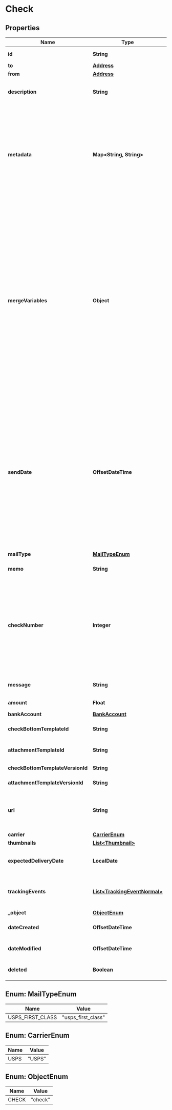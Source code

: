 

# Check


## Properties

Name | Type | Description | Notes
------------ | ------------- | ------------- | -------------
**id** | **String** | Unique identifier prefixed with &#x60;chk_&#x60;. |  [optional]
**to** | [**Address**](Address.md) |  |  [optional]
**from** | [**Address**](Address.md) |  |  [optional]
**description** | **String** | An internal description that identifies this resource. Must be no longer than 255 characters.  |  [optional]
**metadata** | **Map&lt;String, String&gt;** | Use metadata to store custom information for tagging and labeling back to your internal systems. Must be an object with up to 20 key-value pairs. Keys must be at most 40 characters and values must be at most 500 characters. Neither can contain the characters &#x60;\&quot;&#x60; and &#x60;\\&#x60;. i.e. &#39;{\&quot;customer_id\&quot; : \&quot;NEWYORK2015\&quot;}&#39; Nested objects are not supported.  See [Metadata](#section/Metadata) for more information. |  [optional]
**mergeVariables** | **Object** | You can input a merge variable payload object to your template to render dynamic content. For example, if you have a template like: &#x60;{{variable_name}}&#x60;, pass in &#x60;{\&quot;variable_name\&quot;: \&quot;Harry\&quot;}&#x60; to render &#x60;Harry&#x60;. &#x60;merge_variables&#x60; must be an object. Any type of value is accepted as long as the object is valid JSON; you can use &#x60;strings&#x60;, &#x60;numbers&#x60;, &#x60;booleans&#x60;, &#x60;arrays&#x60;, &#x60;objects&#x60;, or &#x60;null&#x60;. The max length of the object is 25,000 characters. If you call &#x60;JSON.stringify&#x60; on your object, it can be no longer than 25,000 characters. Your variable names cannot contain any whitespace or any of the following special characters: &#x60;!&#x60;, &#x60;\&quot;&#x60;, &#x60;#&#x60;, &#x60;%&#x60;, &#x60;&amp;&#x60;, &#x60;&#39;&#x60;, &#x60;(&#x60;, &#x60;)&#x60;, &#x60;*&#x60;, &#x60;+&#x60;, &#x60;,&#x60;, &#x60;/&#x60;, &#x60;;&#x60;, &#x60;&lt;&#x60;, &#x60;&#x3D;&#x60;, &#x60;&gt;&#x60;, &#x60;@&#x60;, &#x60;[&#x60;, &#x60;\\&#x60;, &#x60;]&#x60;, &#x60;^&#x60;, &#x60;&#x60; &#x60; &#x60;&#x60;, &#x60;{&#x60;, &#x60;|&#x60;, &#x60;}&#x60;, &#x60;~&#x60;. More instructions can be found in [our guide to using html and merge variables](https://lob.com/resources/guides/general/using-html-and-merge-variables). Depending on your [Merge Variable strictness](https://dashboard.lob.com/#/settings/account) setting, if you define variables in your HTML but do not pass them here, you will either receive an error or the variable will render as an empty string. |  [optional]
**sendDate** | **OffsetDateTime** | A timestamp in ISO 8601 format which specifies a date after the current time and up to 180 days in the future to send the letter off for production. Setting a send date overrides the default [cancellation window](#section/Cancellation-Windows) applied to the mailpiece. Until the &#x60;send_date&#x60; has passed, the mailpiece can be canceled. If a date in the format &#x60;2017-11-01&#x60; is passed, it will evaluate to midnight UTC of that date (&#x60;2017-11-01T00:00:00.000Z&#x60;). If a datetime is passed, that exact time will be used. A &#x60;send_date&#x60; passed with no time zone will default to UTC, while a &#x60;send_date&#x60; passed with a time zone will be converted to UTC. |  [optional]
**mailType** | [**MailTypeEnum**](#MailTypeEnum) | Checks must be sent &#x60;usps_first_class&#x60; |  [optional]
**memo** | **String** | Text to include on the memo line of the check. |  [optional]
**checkNumber** | **Integer** | An integer that designates the check number. If &#x60;check_number&#x60; is not provided, checks created from a new &#x60;bank_account&#x60; will start at &#x60;10000&#x60; and increment with each check created with the &#x60;bank_account&#x60;. A provided &#x60;check_number&#x60; overrides the defaults. Subsequent checks created with the same &#x60;bank_account&#x60; will increment from the provided check number. |  [optional]
**message** | **String** | Max of 400 characters to be included at the bottom of the check page. |  [optional]
**amount** | **Float** | The payment amount to be sent in US dollars. |  [optional]
**bankAccount** | [**BankAccount**](BankAccount.md) |  |  [optional]
**checkBottomTemplateId** | **String** | Unique identifier prefixed with &#x60;tmpl_&#x60;. ID of a saved [HTML template](#section/HTML-Templates). |  [optional]
**attachmentTemplateId** | **String** | Unique identifier prefixed with &#x60;tmpl_&#x60;. ID of a saved [HTML template](#section/HTML-Templates). |  [optional]
**checkBottomTemplateVersionId** | **String** | Unique identifier prefixed with &#x60;vrsn_&#x60;. |  [optional]
**attachmentTemplateVersionId** | **String** | Unique identifier prefixed with &#x60;vrsn_&#x60;. |  [optional]
**url** | **String** | A [signed link](#section/Asset-URLs) served over HTTPS. The link returned will expire in 30 days to prevent mis-sharing. Each time a GET request is initiated, a new signed URL will be generated. |  [optional]
**carrier** | [**CarrierEnum**](#CarrierEnum) |  |  [optional]
**thumbnails** | [**List&lt;Thumbnail&gt;**](Thumbnail.md) |  |  [optional]
**expectedDeliveryDate** | **LocalDate** | A date in YYYY-MM-DD format of the mailpiece&#39;s expected delivery date based on its &#x60;send_date&#x60;. |  [optional]
**trackingEvents** | [**List&lt;TrackingEventNormal&gt;**](TrackingEventNormal.md) | An array of tracking_event objects ordered by ascending &#x60;time&#x60;. Will not be populated for checks created in test mode. |  [optional]
**_object** | [**ObjectEnum**](#ObjectEnum) |  |  [optional]
**dateCreated** | **OffsetDateTime** | A timestamp in ISO 8601 format of the date the resource was created. |  [optional]
**dateModified** | **OffsetDateTime** | A timestamp in ISO 8601 format of the date the resource was last modified. |  [optional]
**deleted** | **Boolean** | Only returned if the resource has been successfully deleted. |  [optional]



## Enum: MailTypeEnum

Name | Value
---- | -----
USPS_FIRST_CLASS | &quot;usps_first_class&quot;



## Enum: CarrierEnum

Name | Value
---- | -----
USPS | &quot;USPS&quot;



## Enum: ObjectEnum

Name | Value
---- | -----
CHECK | &quot;check&quot;




